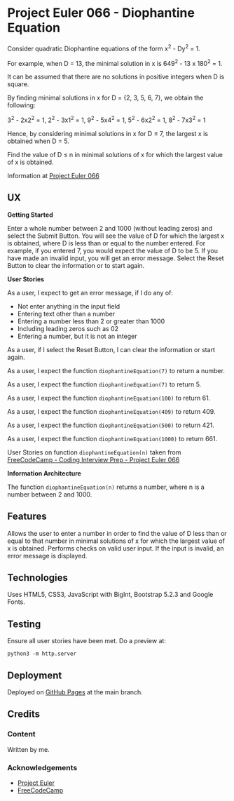 # Project Euler 066 - Diophantine Equation

Consider quadratic Diophantine equations of the form x<sup>2</sup> - Dy<sup>2</sup> = 1.

For example, when D = 13, the minimal solution in x is 649<sup>2</sup> - 13 x 180<sup>2</sup> = 1.

It can be assumed that there are no solutions in positive integers when D is square.

By finding minimal solutions in x for D = {2, 3, 5, 6, 7}, we obtain the following:

3<sup>2</sup> - 2x2<sup>2</sup> = 1, 2<sup>2</sup> - 3x1<sup>2</sup> = 1, 
9<sup>2</sup> - 5x4<sup>2</sup> = 1, 5<sup>2</sup> - 6x2<sup>2</sup> = 1,
8<sup>2</sup> - 7x3<sup>2</sup> = 1

Hence, by considering minimal solutions in x for D &le; 7, the largest x is obtained when D = 5.

Find the value of D &le; n in minimal solutions of x for which the largest value of x is obtained.

Information at [Project Euler 066](https://projecteuler.net/problem=66)

## UX

**Getting Started**

Enter a whole number between 2 and 1000 (without leading zeros) and select the Submit Button.  You will see the value of D for which the largest x is obtained, where D is less than or equal to the number entered.  For example, if you entered 7, you would expect the value of D to be 5.  If you have made an invalid input, you will get an error message.  Select the Reset Button to clear the information or to start again. 

**User Stories**

As a user, I expect to get an error message, if I do any of:

- Not enter anything in the input field
- Entering text other than a number
- Entering a number less than 2 or greater than 1000
- Including leading zeros such as 02
- Entering a number, but it is not an integer

As a user, if I select the Reset Button, I can clear the information or start again.

As a user, I expect the function `diophantineEquation(7)` to return a number.

As a user, I expect the function `diophantineEquation(7)` to return 5.

As a user, I expect the function `diophantineEquation(100)` to return 61.

As a user, I expect the function `diophantineEquation(409)` to return 409.

As a user, I expect the function `diophantineEquation(500)` to return 421.

As a user, I expect the function `diophantineEquation(1000)` to return 661.

User Stories on function `diophantineEquation(n)` taken from [FreeCodeCamp - Coding Interview Prep - Project Euler 066](https://www.freecodecamp.org/learn/coding-interview-prep/project-euler/problem-66-diophantine-equation)

**Information Architecture**

The function `diophantineEquation(n)` returns a number, where n is a number between 2 and 1000.

## Features

Allows the user to enter a number in order to find the value of D less than or equal to that number in minimal solutions of x for which the largest value of x is obtained.  Performs checks on valid user input.  If the input is invalid, an error message is displayed.

## Technologies

Uses HTML5, CSS3, JavaScript with BigInt, Bootstrap 5.2.3 and Google Fonts.

## Testing

Ensure all user stories have been met.  Do a preview at:

`python3 -m http.server`

## Deployment

Deployed on [GitHub Pages](https://derektypist.github.io/project-euler-066) at the main branch.

## Credits

### Content

Written by me.

### Acknowledgements

- [Project Euler](https://projecteuler.net)
- [FreeCodeCamp](https://www.freecodecamp.org)

